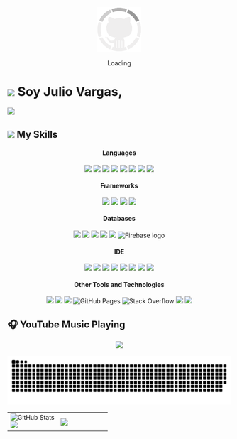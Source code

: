 
 
 <div align=center>
        <img src="https://raw.githubusercontent.com/AhmedFathyDev/AhmedFathyDev/main/GitHub.gif" alt="GitHub Octocat Logo" height="100">
        <p>Loading</p>
    </div>

# <img src = "https://raw.githubusercontent.com/MartinHeinz/MartinHeinz/master/wave.gif" width = 30px> Soy Julio Vargas,

<img src="https://img.shields.io/badge/LinkedIn-0077B5?style=for-the-badge&logo=linkedin&logoColor=white">



## <img src="https://media2.giphy.com/media/QssGEmpkyEOhBCb7e1/giphy.gif?cid=ecf05e47a0n3gi1bfqntqmob8g9aid1oyj2wr3ds3mg700bl&rid=giphy.gif" width ="25"> My Skills 
<div align="center">
<h4> Languages </h4>
<span> 
  <img src="https://img.shields.io/badge/HTML5-E34F26?style=for-the-badge&logo=html5&logoColor=white">
  <img src="https://img.shields.io/badge/CSS3-1572B6?style=for-the-badge&logo=css3&logoColor=white">
  <img src="https://img.shields.io/badge/JavaScript-323330?style=for-the-badge&logo=javascript&logoColor=F7DF1E">
  <img src="https://img.shields.io/badge/Java-ED8B00?style=for-the-badge&logo=java&logoColor=white">
  <img src="https://img.shields.io/badge/C%23-239120?style=for-the-badge&logo=c-sharp&logoColor=white">
 <img src="https://img.shields.io/badge/.NET-5C2D91?style=for-the-badge&logo=.net&logoColor=white">
 <img src="https://img.shields.io/badge/Java-ED8B00?style=for-the-badge&logo=openjdk&logoColor=white">
 <img src="https://img.shields.io/badge/Swift-FA7343?style=for-the-badge&logo=swift&logoColor=white">
</span>

<h4> Frameworks </h4>
<span>
  <img src="https://img.shields.io/badge/Bootstrap-563D7C?style=for-the-badge&logo=bootstrap&logoColor=white">
<img src="https://img.shields.io/badge/prettier-1A2C34?style=for-the-badge&logo=prettier&logoColor=F7BA3E">
<img src="https://img.shields.io/badge/Spring_Security-6DB33F?style=for-the-badge&logo=Spring-Security&logoColor=white">
	<img src="https://img.shields.io/badge/NPM-%23000000.svg?style=for-the-badge&logo=npm&logoColor=white">
</span>



<h4> Databases </h4>
<span>
 <img src="https://img.shields.io/badge/Microsoft%20SQL%20Server-CC2927?style=for-the-badge&logo=microsoft%20sql%20server&logoColor=white">
  <img src="https://img.shields.io/badge/MySQL-005C84?style=for-the-badge&logo=mysql&logoColor=white">
  <img src="https://img.shields.io/badge/Oracle-F80000?style=for-the-badge&logo=Oracle&logoColor=white">
  <img src="https://img.shields.io/badge/PostgreSQL-316192?style=for-the-badge&logo=postgresql&logoColor=white">
  <img src="https://img.shields.io/badge/MongoDB-4EA94B?style=for-the-badge&logo=mongodb&logoColor=white">
	<img src="https://img.shields.io/badge/firebase-ffca28?style=for-the-badge&logo=firebase&logoColor=black" alt="Firebase logo" title="Firebase">
</span>

<h4> IDE </h4>
<span>
<img src="https://img.shields.io/badge/sublime_text-%23575757.svg?&style=for-the-badge&logo=sublime-text&logoColor=important">
<img src="https://img.shields.io/badge/Eclipse-2C2255?style=for-the-badge&logo=eclipse&logoColor=white">
<img src="https://img.shields.io/badge/Visual_Studio-5C2D91?style=for-the-badge&logo=visual%20studio&logoColor=white">
 <img src="https://img.shields.io/badge/Spring-6DB33F?style=for-the-badge&logo=spring&logoColor=white">
<img src="https://img.shields.io/badge/Visual_Studio_Code-0078D4?style=for-the-badge&logo=visual%20studio%20code&logoColor=white">
<img src="https://img.shields.io/badge/Android_Studio-3DDC84?style=for-the-badge&logo=android-studio&logoColor=white">
<img src="https://img.shields.io/badge/Xcode-007ACC?style=for-the-badge&logo=Xcode&logoColor=white">
<img src="https://img.shields.io/badge/IntelliJ_IDEA-000000.svg?style=for-the-badge&logo=intellij-idea&logoColor=white">

<h4> Other Tools and Technologies </h4>
<span>
  <img src="https://img.shields.io/badge/Git-F05032?style=for-the-badge&logo=git&logoColor=white">
<img src="https://img.shields.io/badge/Postman-FF6C37?style=for-the-badge&logo=postman&logoColor=white">
  <img src="https://img.shields.io/badge/Heroku-430098?style=for-the-badge&logo=heroku&logoColor=white">
	<img alt="GitHub Pages" src="https://img.shields.io/badge/GitHub%20Pages-%23327FC7.svg?style=for-the-badge&logo=github&logoColor=white">
   <img alt="Stack Overflow" src="https://img.shields.io/badge/-Stack%20Overflow-FE7A16?style=for-the-badge&logo=stack-overflow&logoColor=white">
   <img src="https://img.shields.io/badge/-Insomnia-5849BE?style=for-the-badge&logo=Insomnia&logoColor=white">
   <img src="https://img.shields.io/badge/github%20-%23121011.svg?&style=for-the-badge&logo=github&logoColor=white&color=283238">
</span>
</div>

## :headphones: YouTube Music Playing
<div align="center">
	<a href="https://music.youtube.com/watch?v=YBdyc1WDlBQ&si=xJu4eMR-B_Tly384"><img src="https://img.shields.io/badge/YouTube_Music-FF0000?style=for-the-badge&logo=youtube-music&logoColor=white"></a>
</div>

<p align="center">
  <img  src="https://raw.githubusercontent.com/Elanza-48/Elanza-48/main/resources/img/github-contribution-grid-snake.svg"
    alt="example" />
</p>

<!--- stats & Trophy (start) -->
<p align="center">
  <!--- stats (start) -->
<table align="center">
<tr >
<td width="50%" border-style: hidden;>
  <img  src="https://github-readme-stats.vercel.app/api?username=JulioVargas26&title_color=6FDA44&text_color=FFFFFF&show_icons=true&icon_color=6FDA44&include_all_commits=true&count_private=true&theme=dark" alt="GitHub Stats" height="200" />
  </br><img src="https://github-readme-streak-stats.herokuapp.com/?user=JulioVargas26&theme=dark&date_format=j%20M%5B%20Y%5D&currStreakLabel=6FDA44&fire=6FDA44&ring=6FDA44"/>
  </td>

<td width="50%"border-style: hidden;>
   <img  align="center"  src="https://github-readme-stats.anuraghazra1.vercel.app/api/top-langs/?username=JulioVargas26&title_color=6FDA44&text_color=FFFFFF&theme=dark&no-bg=true&hide_border=false&no-frame=true&langs_count=20"/>
  </td>
</tr>
</table>
   
   

